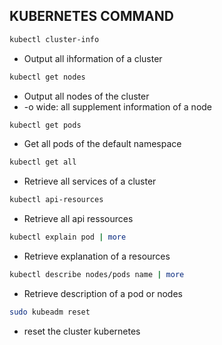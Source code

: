 ## KUBERNETES COMMAND
  ```sh 
  kubectl cluster-info
  ```
- Output all ihformation of a cluster
```sh
kubectl get nodes 
```
- Output all nodes of the cluster
-  -o wide: all supplement information of a node

```sh
kubectl get pods 
```
- Get all pods of the default namespace


```sh
kubectl get all 
```
- Retrieve all services of a cluster 
```sh
kubectl api-resources 
```
- Retrieve all api ressources 



```sh
kubectl explain pod | more 
```
- Retrieve explanation of a resources 


```sh
kubectl describe nodes/pods name | more
```
- Retrieve description of a pod or nodes

```sh
sudo kubeadm reset
```
- reset the cluster kubernetes